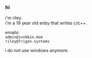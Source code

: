 ### hi
i'm riley.  
i'm a 19 year old enby that writes c/c++.  
  
emails:  
`admin@jvnkbin.moe`  
`riley@trigon.systems`  
  
i do not use windows anymore.
